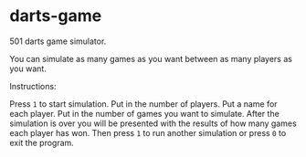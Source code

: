 # darts-game
501 darts game simulator.

You can simulate as many games as you want between as many players as you want.

Instructions:

Press `1` to start simulation. Put in the number of players. Put a name for each player. Put in the number of games you want to simulate.
After the simulation is over you will be presented with the results of how many games each player has won. 
Then press `1` to run another simulation or press `0` to exit the program.
